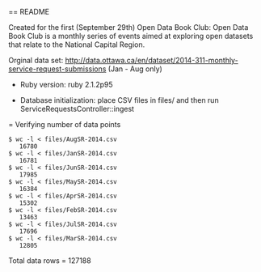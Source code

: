 == README

Created for the first (September 29th) Open Data Book Club:
Open Data Book Club is a monthly series of events aimed at exploring open datasets that relate to the National Capital Region.

Orginal data set: http://data.ottawa.ca/en/dataset/2014-311-monthly-service-request-submissions
(Jan - Aug only)

* Ruby version: ruby 2.1.2p95

* Database initialization: place CSV files in files/ and then run ServiceRequestsController::ingest

= Verifying number of data points
```
$ wc -l < files/AugSR-2014.csv
   16780
$ wc -l < files/JanSR-2014.csv
   16781
$ wc -l < files/JunSR-2014.csv
   17985
$ wc -l < files/MaySR-2014.csv
   16384
$ wc -l < files/AprSR-2014.csv
   15302
$ wc -l < files/FebSR-2014.csv
   13463
$ wc -l < files/JulSR-2014.csv
   17696
$ wc -l < files/MarSR-2014.csv
   12805
```

Total data rows = 127188
